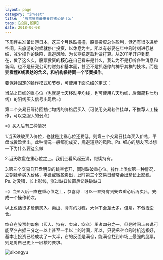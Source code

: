 ```yaml
---
layout: page
category: "invest"
title:  "股票投资最重要的核心是什么"
tags: [投资,股票]
date: 2018-06-08
---
```


下周博主准备出游日本，这三个月跌跌撞撞，股票投资总体盈利，但还有很多进步空间。去旅游的时候就停止投资，以休息为主。所以有必要在年中的时刻进行总结，减少操作的缺陷，规避风险，为长期稳定盈利做打算。从2011年开户到现在，做了这么久，股票投资的**核心**在自己看来是什么，我认为不是打听各种消息和新闻，也不是研究公司的财务和基本面，甚至不是抓涨停的神乎其神的技术。而是要**看懂K线表达的含义，和机构保持同一个节奏操作**。<!-- more -->

要保持固定的操作模式和节奏，可使用下面总结的定式：

当站上日线的重心位（也就是七天移动平均线，也可使用八天均线，后面简称七均线）的阳线买入信号出现后=》

第二个交易日等待回抽七均线的价格后买入（可使用交易软件挂单，不推荐人工操作，可以克服人的弱点）

=》买入后有三种情况

1.当天跌破买入价位，也就是比重心位还要低。则第三个交易日挂单买入价格，平盘或微盈卖出，此种情况一般都能成交，规避短期的风险。Ps. 细心的朋友可以想一下为什么要这么做

2.当天收盘在重心位之上。我们坐看风起云涌，继续持有。

3.第三个交易日开盘明显的跳空低开，同时跌破重心位。操作上类似第一种情况，立刻挂单买入价格，平盘或微盈卖出，此时第三个交易日经常会出现长上影线。Ps. 对没错，长上影线，涨过缺口位置后又跌破缺口

=》当买入后一直在重心位之上，恭喜你，可以一直持有到失去重心后再卖出，完成一个操作轮次。

以上包括很多股票买入、卖出、持有的过程，大体不会差太多。但是，不包括空仓。

空仓在股票的四象（买入、持有、卖出、空仓）里占四分之一，但是时间上来说可能至少占据三分之一以上甚至一半以上的时间，所以，只要把空仓的时机选择好，基本上投资已经成功了一大半，它的反面是满仓，能满仓找到市场上最强的股票，则是对自己更上一层楼的要求。


![sikongyu](http://oo55v79zw.bkt.clouddn.com/sky.jpg-640480)